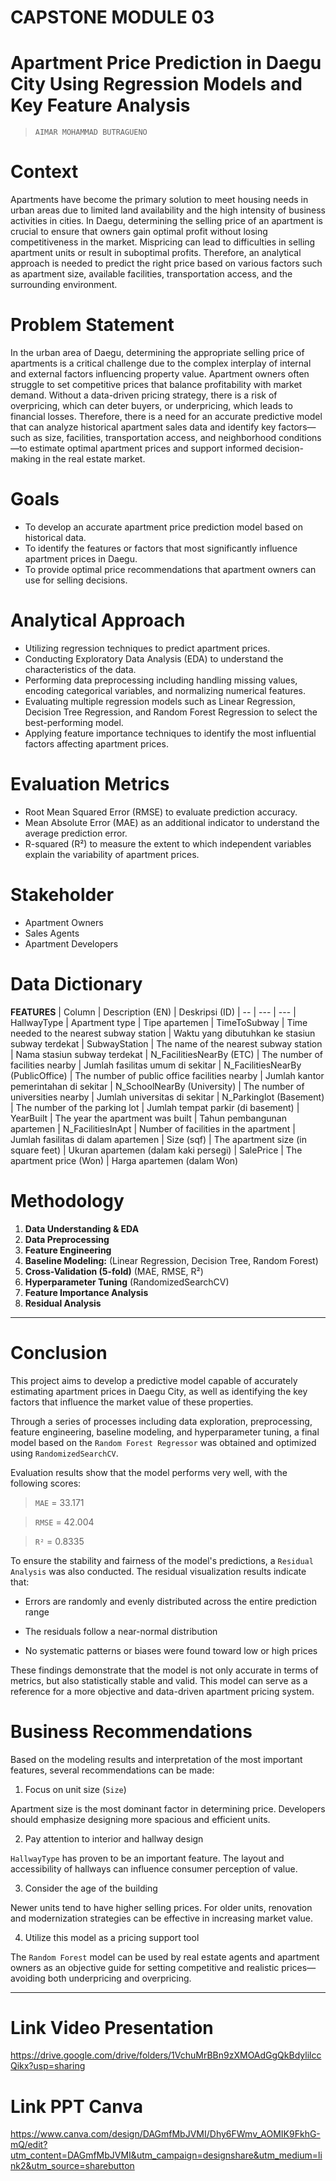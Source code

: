 # CAPSTONE MODULE 03
# Apartment Price Prediction in Daegu City Using Regression Models and Key Feature Analysis
>`AIMAR MOHAMMAD BUTRAGUENO`

# **Context**
Apartments have become the primary solution to meet housing needs in urban areas due to limited land availability and the high intensity of business activities in cities. In Daegu, determining the selling price of an apartment is crucial to ensure that owners gain optimal profit without losing competitiveness in the market. Mispricing can lead to difficulties in selling apartment units or result in suboptimal profits. Therefore, an analytical approach is needed to predict the right price based on various factors such as apartment size, available facilities, transportation access, and the surrounding environment.

# **Problem Statement**
In the urban area of Daegu, determining the appropriate selling price of apartments is a critical challenge due to the complex interplay of internal and external factors influencing property value. Apartment owners often struggle to set competitive prices that balance profitability with market demand. Without a data-driven pricing strategy, there is a risk of overpricing, which can deter buyers, or underpricing, which leads to financial losses. Therefore, there is a need for an accurate predictive model that can analyze historical apartment sales data and identify key factors—such as size, facilities, transportation access, and neighborhood conditions—to estimate optimal apartment prices and support informed decision-making in the real estate market.

# **Goals**
- To develop an accurate apartment price prediction model based on historical data.
- To identify the features or factors that most significantly influence apartment prices in Daegu.
- To provide optimal price recommendations that apartment owners can use for selling decisions.

# **Analytical Approach**
- Utilizing regression techniques to predict apartment prices.
- Conducting Exploratory Data Analysis (EDA) to understand the characteristics of the data.
- Performing data preprocessing including handling missing values, encoding categorical variables, and normalizing numerical features.
- Evaluating multiple regression models such as Linear Regression, Decision Tree Regression, and Random Forest Regression to select the best-performing model.
- Applying feature importance techniques to identify the most influential factors affecting apartment prices.

# **Evaluation Metrics**
- Root Mean Squared Error (RMSE) to evaluate prediction accuracy.
- Mean Absolute Error (MAE) as an additional indicator to understand the average prediction error.
- R-squared (R²) to measure the extent to which independent variables explain the variability of apartment prices.

# **Stakeholder**
- Apartment Owners
- Sales Agents
- Apartment Developers

# **Data Dictionary**
**FEATURES**
| Column | Description (EN) | Deskripsi (ID)
| -- | --- | ---
| HallwayType | Apartment type | Tipe apartemen
| TimeToSubway | Time needed to the nearest subway station | Waktu yang dibutuhkan ke stasiun subway terdekat
| SubwayStation | The name of the nearest subway station | Nama stasiun subway terdekat
| N_FacilitiesNearBy (ETC) | The number of facilities nearby | Jumlah fasilitas umum di sekitar
| N_FacilitiesNearBy (PublicOffice) | The number of public office facilities nearby | Jumlah kantor pemerintahan di sekitar
| N_SchoolNearBy (University) | The number of universities nearby | Jumlah universitas di sekitar
| N_Parkinglot (Basement) | The number of the parking lot | Jumlah tempat parkir (di basement)
| YearBuilt | The year the apartment was built | Tahun pembangunan apartemen
| N_FacilitiesInApt | Number of facilities in the apartment | Jumlah fasilitas di dalam apartemen
| Size (sqf) | The apartment size (in square feet) | Ukuran apartemen (dalam kaki persegi)
| SalePrice | The apartment price (Won) | Harga apartemen (dalam Won)

# **Methodology**
1. **Data Understanding & EDA**
2. **Data Preprocessing**
3. **Feature Engineering**
4. **Baseline Modeling:** (Linear Regression, Decision Tree, Random Forest)
5. **Cross-Validation (5-fold)** (MAE, RMSE, R²)
6. **Hyperparameter Tuning** (RandomizedSearchCV)
7. **Feature Importance Analysis**
8. **Residual Analysis**

---

# **Conclusion**
This project aims to develop a predictive model capable of accurately estimating apartment prices in Daegu City, as well as identifying the key factors that influence the market value of these properties.

Through a series of processes including data exploration, preprocessing, feature engineering, baseline modeling, and hyperparameter tuning, a final model based on the `Random Forest Regressor` was obtained and optimized using `RandomizedSearchCV`.

Evaluation results show that the model performs very well, with the following scores:
> `MAE` = 33.171

> `RMSE` = 42.004

> `R²` = 0.8335

To ensure the stability and fairness of the model's predictions, a `Residual Analysis` was also conducted. The residual visualization results indicate that:
- Errors are randomly and evenly distributed across the entire prediction range

- The residuals follow a near-normal distribution

- No systematic patterns or biases were found toward low or high prices

These findings demonstrate that the model is not only accurate in terms of metrics, but also statistically stable and valid.
This model can serve as a reference for a more objective and data-driven apartment pricing system.

# **Business Recommendations**
Based on the modeling results and interpretation of the most important features, several recommendations can be made:

1. Focus on unit size (`Size`)

  Apartment size is the most dominant factor in determining price. Developers should emphasize designing more spacious and efficient units.

2. Pay attention to interior and hallway design

  `HallwayType` has proven to be an important feature. The layout and accessibility of hallways can influence consumer perception of value.

3. Consider the age of the building

  Newer units tend to have higher selling prices. For older units, renovation and modernization strategies can be effective in increasing market value.

4. Utilize this model as a pricing support tool

  The `Random Forest` model can be used by real estate agents and apartment owners as an objective guide for setting competitive and realistic prices—avoiding both underpricing and overpricing.
  
---

# Link Video Presentation
https://drive.google.com/drive/folders/1VchuMrBBn9zXMOAdGgQkBdylilccQikx?usp=sharing

# Link PPT Canva
https://www.canva.com/design/DAGmfMbJVMI/Dhy6FWmv_AOMIK9FkhG-mQ/edit?utm_content=DAGmfMbJVMI&utm_campaign=designshare&utm_medium=link2&utm_source=sharebutton
